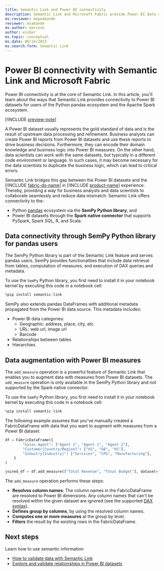 ```yaml
---
title: Semantic Link and Power BI connectivity
description: Semantic Link and Microsoft Fabric provide Power BI data connectivity for pandas and Spark ecosystems.
ms.reviewer: mopeakande
reviewer: msakande
ms.author: marcozo
author: eisber
ms.topic: conceptual
ms.date: 06/14/2023
ms.search.form: Semantic Link
---
```


# Power BI connectivity with Semantic Link and Microsoft Fabric

Power BI connectivity is at the core of Semantic Link.
In this article, you'll learn about the ways that Semantic Link provides connectivity to Power BI datasets for users of the Python pandas ecosystem and the Apache Spark ecosystem.

[!INCLUDE [preview-note](../includes/preview-note.md)]

A Power BI dataset usually represents the gold standard of data and is the result of upstream data processing and refinement.
Business analysts can create Power BI reports from Power BI datasets and use these reports to drive business decisions.
Furthermore, they can encode their domain knowledge and business logic into Power BI measures.
On the other hand, data scientists can work with the same datasets, but typically in a different code environment or language.
In such cases, it may become necessary for the data scientists to duplicate the business logic, which can lead to critical errors.

Semantic Link bridges this gap between the Power BI datasets and the [!INCLUDE [fabric-ds-name](includes/fabric-ds-name.md)] in [!INCLUDE [product-name](../includes/product-name.md)] experience.
Thereby, providing a way for business analysts and data scientists to collaborate seamlessly and reduce data mismatch. Semantic Link offers connectivity to the:

- Python [pandas](https://pandas.pydata.org/) ecosystem via the **SemPy Python library**, and
- Power BI datasets through the **Spark native connector** that supports PySpark, Spark SQL, R, and Scala.

## Data connectivity through SemPy Python library for pandas users

The SemPy Python library is part of the Semantic Link feature and serves pandas users.
SemPy provides functionalities that include data retrieval from tables, computation of measures, and execution of DAX queries and metadata. <!-- (#TODO link to API docs) -->

To use the `SemPy` Python library, you first need to install it in your notebook kernel by executing this code in a notebook cell:

```python
%pip install semantic-link
```

SemPy also extends pandas DataFrames with additional metadata propagated from the Power BI data source.
This metadata includes:
- Power BI data categories:
  - Geographic: address, place, city, etc.
  - URL: web url, image url
  - Barcode
- Relationships between tables
- Hierarchies


## Data augmentation with Power BI measures

The `add_measure` operation is a powerful feature of Semantic Link that enables you to augment data with measures from Power BI datasets.
The `add_measure` operation is only available in the SemPy Python library and not supported by the Spark native connector.

To use the `SemPy` Python library, you first need to install it in your notebook kernel by executing this code in a notebook cell:

```python
%pip install semantic-link
```

The following example assumes that you've manually created a FabricDataFrame with data that you want to augment with measures from a Power BI dataset.

```python
df = FabricDataFrame({
        "Sales Agent": ["Agent 1", "Agent 1", "Agent 2"],
        "Customer[Country/Region]": ["US", "GB", "US"],
        "Industry[Industry]": ["Services", "CPG", "Manufacturing"],
    }
)

joined_df = df.add_measure(["Total Revenue", "Total Budget"], dataset="Sales Dataset")
```

The `add_measure` operation performs these steps:

- **Resolves column names**: The column names in the FabricDataFrame are resolved to Power BI dimensions. Any column names that can't be resolved within the given dataset are ignored (see the supported [DAX syntax](/dax/dax-syntax-reference)).
- **Defines group by columns**, by using the resolved column names.
- **Computes one or more measures** at the group by level.
- **Filters** the result by the existing rows in the FabricDataFrame.

## Next steps
Learn how to use semantic information

- [How to validate data with Semantic Link](semantic-link-validate-data.md)
- [Explore and validate relationships in Power BI datasets](semantic-link-validate-relationship.md)